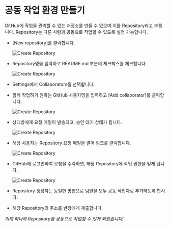 # 공동 작업 환경 만들기

GitHub에 작업을 관리할 수 있는 저장소를 만들 수 있으며 이를 Repository라고 부릅니다. Repository는 다른 사람과 공동으로 작업할 수 있도록 설정 가능합니다.

- [New repository]를 클릭합니다.

  ![Create Repository](https://ssafy2018.github.io/public/images/02-01_New-Repository.png)

- Repository명을 입력하고 README.md 부분의 체크박스를 체크합니다.

  ![Create Repository](https://ssafy2018.github.io/public/images/02-02_Create-Repository.png)

- Settings에서 Collaborators를 선택합니다.

- 함께 작업하기 원하는 GitHub 사용자명을 입력하고 [Add collaborator]를 클릭합니다.

  ![Create Repository](https://ssafy2018.github.io/public/images/02-03_Add-Collaborator.png)

- 상대방에게 요청 메일이 발송되고, 승인 대기 상태가 됩니다.

  ![Create Repository](https://ssafy2018.github.io/public/images/02-04_Waiting-for-Accept.png)

- 해당 사용자는 Repository 요청 메일을 열어 링크를 클릭합니다.

  ![Create Repository](https://ssafy2018.github.io/public/images/02-05_Read-Email.png)

- GitHub에 로그인하여 요청을 수락하면, 해당 Repository에 작업 권한을 얻게 됩니다.

  ![Create Repository](https://ssafy2018.github.io/public/images/02-06_Accept-Invitation.png)

- Repository 생성자는 동일한 방법으로 팀원을 모두 공동 작업자로 추가하도록 합시다.

- 해당 Repository의 주소를 반장에게 제출합니다.

*이제 하나의 Repository를 공동으로 작업할 수 있게 되었습니다!*